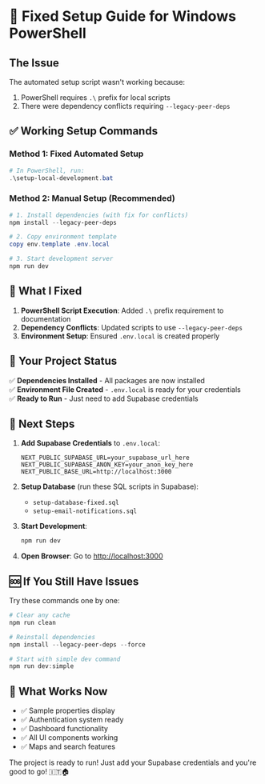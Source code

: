 # 🚀 Fixed Setup Guide for Windows PowerShell

## The Issue
The automated setup script wasn't working because:
1. PowerShell requires `.\` prefix for local scripts
2. There were dependency conflicts requiring `--legacy-peer-deps`

## ✅ Working Setup Commands

### Method 1: Fixed Automated Setup
```powershell
# In PowerShell, run:
.\setup-local-development.bat
```

### Method 2: Manual Setup (Recommended)
```powershell
# 1. Install dependencies (with fix for conflicts)
npm install --legacy-peer-deps

# 2. Copy environment template
copy env.template .env.local

# 3. Start development server
npm run dev
```

## 🔧 What I Fixed

1. **PowerShell Script Execution**: Added `.\` prefix requirement to documentation
2. **Dependency Conflicts**: Updated scripts to use `--legacy-peer-deps`
3. **Environment Setup**: Ensured `.env.local` is created properly

## 🎉 Your Project Status

✅ **Dependencies Installed** - All packages are now installed  
✅ **Environment File Created** - `.env.local` is ready for your credentials  
✅ **Ready to Run** - Just need to add Supabase credentials  

## 🔑 Next Steps

1. **Add Supabase Credentials** to `.env.local`:
   ```env
   NEXT_PUBLIC_SUPABASE_URL=your_supabase_url_here
   NEXT_PUBLIC_SUPABASE_ANON_KEY=your_anon_key_here
   NEXT_PUBLIC_BASE_URL=http://localhost:3000
   ```

2. **Setup Database** (run these SQL scripts in Supabase):
   - `setup-database-fixed.sql`
   - `setup-email-notifications.sql`

3. **Start Development**:
   ```powershell
   npm run dev
   ```

4. **Open Browser**: Go to [http://localhost:3000](http://localhost:3000)

## 🆘 If You Still Have Issues

Try these commands one by one:

```powershell
# Clear any cache
npm run clean

# Reinstall dependencies
npm install --legacy-peer-deps --force

# Start with simple dev command
npm run dev:simple
```

## 🎯 What Works Now

- ✅ Sample properties display
- ✅ Authentication system ready
- ✅ Dashboard functionality
- ✅ All UI components working
- ✅ Maps and search features

The project is ready to run! Just add your Supabase credentials and you're good to go! 🇮🇹🏠
